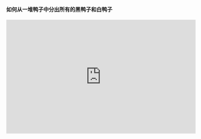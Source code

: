 #### 如何从一堆鸭子中分出所有的黑鸭子和白鸭子  
<iframe 
src="https://zeff163.github.io/stackedit-app-data/video-player.html?v=%E3%80%90%E8%A7%86%E9%A2%91%E3%80%91%E8%BF%99%E6%98%AF%E6%80%8E%E4%B9%88%E5%81%9A%E5%88%B0%E7%9A%84%E3%80%90%E5%85%A8%E5%A1%94%E6%9C%BA%E7%AE%B1%E5%90%A7%E3%80%91_%E7%99%BE%E5%BA%A6%E8%B4%B4%E5%90%A7.mp4" 
scrolling="no" 
border="0" 
frameborder="no" 
framespacing="0" 
allowfullscreen="true" 
height=300 
width=500> 
</iframe>




<!--stackedit_data:
eyJoaXN0b3J5IjpbLTIwNTA0NDY0MzUsMzgwMDg5NzYyLC0yMD
UwNDQ2NDM1LDM4MDA4OTc2MiwtMjA1MDQ0NjQzNSwxODg4ODg3
ODI0LDEwODA3NTAxNDIsLTIxMjQ5MjQ2NjgsLTE5ODk1NDYwOD
ksNzM3NTczODgwLDIxMTI3MDI0MjAsLTEyMzI3NjIyNzQsMjEw
MDUyMzc5MiwxOTMwNjA0MTM4LDE2NDYyMzcxNDJdfQ==
-->